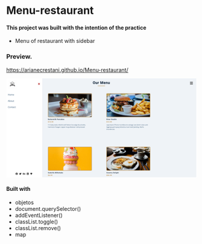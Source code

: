 # Menu-restaurant

#### This project was built with the intention of the practice


- Menu of restaurant with sidebar 

### Preview.

https://arianecrestani.github.io/Menu-restaurant/

![](./Screenshot.png)


#### Built with


- objetos
- document.querySelector()
- addEventListener()
- classList.toggle()
- classList.remove()
-  map
